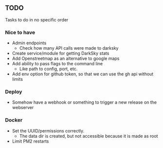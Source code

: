 ## TODO

Tasks to do in no specific order

### Nice to have

- Admin endpoints
  - Check how many API calls were made to darksky
- Create service/module for getting DarkSky stats
- Add Openstreetmap as an alternative to google maps
- Add ability to pass flags to the command line
  - Like path to config, port, etc.
- Add env option for github token, so that we can use the gh api without limits

### Deploy

- Somehow have a webhook or something to trigger a new release on the webserver

### Docker

- Set the UUID/permissions correctly.
  - The data dir is created, but not accessible because it is made as root
- Limit PM2 restarts
